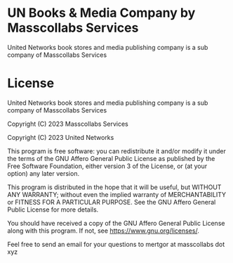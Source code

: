 # UN Books & Media Company by Masscollabs Services

United Networks book stores and media publishing company is a sub company of Masscollabs Services

# License

United Networks book stores and media publishing company is a sub company of Masscollabs Services

Copyright (C) 2023 Masscollabs Services

Copyright (C) 2023 United Networks

This program is free software: you can redistribute it and/or modify
it under the terms of the GNU Affero General Public License as published
by the Free Software Foundation, either version 3 of the License, or
(at your option) any later version.

This program is distributed in the hope that it will be useful,
but WITHOUT ANY WARRANTY; without even the implied warranty of
MERCHANTABILITY or FITNESS FOR A PARTICULAR PURPOSE.  See the
GNU Affero General Public License for more details.

You should have received a copy of the GNU Affero General Public License
along with this program.  If not, see <https://www.gnu.org/licenses/>.

Feel free to send an email for your questions to mertgor at masscollabs dot xyz 
